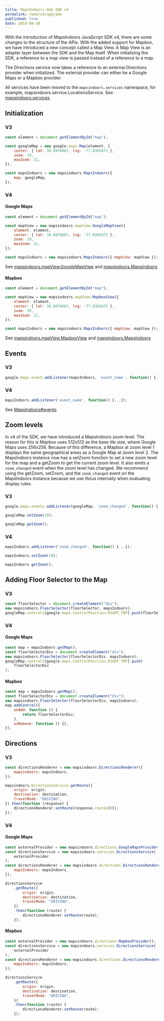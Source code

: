 ```yaml
---
title: MapsIndoors Web SDK v4
permalink: /web/v4/upgrade
published: true
date: 2019-09-30
---
```


With the introduction of MapsIndoors JavaScript SDK v4, there are some changes to the structure of the APIs. With the added support for Mapbox, we have introduced a new concept called a Map View. A Map View is an adapter layer between the SDK and the Map itself. When initializing the SDK, a reference to a map view is passed instead of a reference to a map.

The Directions service now takes a reference to an external Directions provider when initialized. The external provider can either be a Google Maps or a Mapbox provider.

All services have been moved to the `mapsindoors.services` namespace, for example, mapsindoors.service.LocationsService. See [mapsindoors.services](https://app.mapsindoors.com/mapsindoors/js/sdk/4.0.0/docs/mapsindoors.services.html).

## Initialization

### V3

```javascript
const element = document.getElementById("map");

const googleMap = new google.maps.Map(element, {
    center: { lat: 38.8976067, lng: -77.0365872 },
    zoom: 19,
    maxZoom: 21,
});

const mapsIndoors = new mapsindoors.MapsIndoors({
    map: googleMap,
});
```

### V4

#### Google Maps

```javascript
const element = document.getElementById("map");

const mapView = new mapsindoors.mapView.GoogleMapView({
    element: element,
    center: { lat: 38.8976067, lng: -77.0365872 },
    zoom: 19,
    maxZoom: 21,
});

const mapsIndoors = new mapsindoors.MapsIndoors({ mapView: mapView });
```

See [mapsindoors.mapView.GoogleMapView](https://app.mapsindoors.com/mapsindoors/js/sdk/4.0.0/docs/mapsindoors.mapView.GoogleMapView.html) and [mapsindoors.MapsIndoors](https://app.mapsindoors.com/mapsindoors/js/sdk/4.0.0/docs/mapsindoors.MapsIndoors.html)

#### Mapbox

```javascript
const element = document.getElementById("map");

const mapView = new mapsindoors.mapView.MapboxView({
    element: element,
    center: { lat: 38.8976067, lng: -77.0365872 },
    zoom: 19,
    maxZoom: 21,
});

const mapsIndoors = new mapsindoors.MapsIndoors({ mapView: mapView });
```

See [mapsindoors.mapView.MapboxView](https://app.mapsindoors.com/mapsindoors/js/sdk/4.0.0/docs/mapsindoors.mapView.MapboxView.html) and [mapsindoors.MapsIndoors](https://app.mapsindoors.com/mapsindoors/js/sdk/4.0.0/docs/mapsindoors.MapsIndoors.html)

## Events

### V3

```javascript
google.maps.event.addListener(mapsIndoors, 'event_name', function() {...});
```

### V4

```javascript
mapsIndoors.addListener('event_name', function() {...});
```

See [MapsIndoors#events](https://app.mapsindoors.com/mapsindoors/js/sdk/4.0.0/docs/mapsindoors.MapsIndoors.html#event:building_changed)

## Zoom levels

In v4 of the SDK, we have introduced a MapsIndoors zoom level. The reason for this is Mapbox uses 512x512 as the base tile size, where Google Maps uses 256x256. Because of this difference, a Mapbox at zoom level 1 displays the same geographical areas as a Google Map at zoom level 2.
The MapsIndoors instance now has a setZoom function to set a new zoom level for the map and a getZoom to get the current zoom level. It also emits a `zoom_changed` event when the zoom level has changed. We recommend using the getZoom, setZoom, and the `zoom_changed` event on the MapsIndoors instance because we use thous internally when evaluating display rules.

### V3

```javascript
google.maps.events.addListener(googleMap, 'zoom_changed', function() {...});

googleMap.setZoom(18);

googleMap.getZoom();
```

### V4

```javascript
mapsIndoors.addListener('zoom_changed', function() {...});

mapsIndoors.setZoom(18);

mapsIndoors.getZoom();
```

## Adding Floor Selector to the Map

### V3

```javascript
const floorSelector = document.createElement("div");
new mapsindoors.FloorSelector(floorSelector, mapsIndoors);
googleMap.controls[google.maps.ControlPosition.RIGHT_TOP].push(floorSelector);
```

### V4

#### Google Maps

```javascript
const map = mapsIndoors.getMap();
const floorSelectorDiv = document.createElement("div");
new mapsindoors.FloorSelector(floorSelectorDiv, mapsIndoors);
googleMap.controls[google.maps.ControlPosition.RIGHT_TOP].push(
    floorSelectorDiv
);
```

#### Mapbox

```javascript
const map = mapsIndoors.getMap();
const floorSelectorDiv = document.createElement("div");
new mapsindoors.FloorSelector(floorSelectorDiv, mapsIndoors);
map.addControl({
    onAdd: function () {
        return floorSelectorDiv;
    },
    onRemove: function () {},
});
```

## Directions

### V3

```javascript
const directionsRenderer = new mapsindoors.DirectionsRenderer({
    mapsindoors: mapsIndoors,
});

mapsindoors.DirectionsService.getRoute({
    origin: origin,
    destination: destination,
    travelMode: "DRIVING",
}).then(function (response) {
    directionsRenderer.setRoute(response.routes[0]);
});
```

### V4

#### Google Maps

```javascript
const externalProvider = new mapsindoors.directions.GoogleMapsProvider();
const directionsService = new mapsindoors.services.DirectionsService(
    externalProvider
);
const directionsRenderer = new mapsindoors.directions.DirectionsRenderer({
    mapsIndoors: mapsIndoors,
});

directionsService
    .getRoute({
        origin: origin,
        destination: destination,
        travelMode: "DRIVING",
    })
    .then(function (route) {
        directionsRenderer.setRoute(route);
    });
```

#### Mapbox

```javascript
const externalProvider = new mapsindoors.directions.MapboxProvider();
const directionsService = new mapsindoors.services.DirectionsService(
    externalProvider
);
const directionsRenderer = new mapsindoors.directions.DirectionsRenderer({
    mapsIndoors: mapsIndoors,
});

directionsService
    .getRoute({
        origin: origin,
        destination: destination,
        travelMode: "DRIVING",
    })
    .then(function (route) {
        directionsRenderer.setRoute(route);
    });
```
